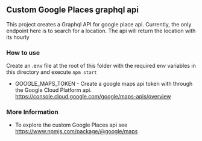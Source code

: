 ## Custom Google Places graphql api

This project creates a Graphql API for google place api. Currently, the only endpoint here is to search for a location. The api will return the location with its hourly 

### How to use

Create an .env file at the root of this folder with the required env variables in this directory and execute `npm start`
* GOOGLE_MAPS_TOKEN - Create a google maps api token with through the Google Cloud Platform api. https://console.cloud.google.com/google/maps-apis/overview

### More Information
* To explore the custom Google Places api see https://www.npmjs.com/package/@google/maps
